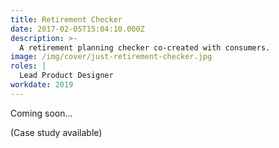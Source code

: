 ```yaml
---
title: Retirement Checker
date: 2017-02-05T15:04:10.000Z
description: >-
  A retirement planning checker co-created with consumers.
image: /img/cover/just-retirement-checker.jpg
roles: |
  Lead Product Designer
workdate: 2019
---
```


Coming soon...

(Case study available)